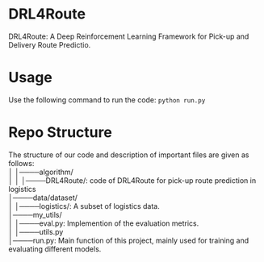 # DRL4Route
DRL4Route: A Deep Reinforcement Learning Framework for Pick-up and Delivery Route Predictio.

# Usage
Use the following command to run the code: `python run.py`

# Repo Structure
The structure of our code and description of important files are given as follows:  
│    │────algorithm/  
│    │    │────DRL4Route/:  code of DRL4Route for pick-up route prediction in logistics    
│────data/dataset/  
│    │────logistics/:  A subset of logistics data.  
│────my_utils/  
│    │────eval.py: Implemention of the evaluation metrics.  
│    │────utils.py  
│────run.py: Main function of this project, mainly used for  training and evaluating different models.  
